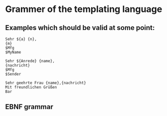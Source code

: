 # Grammer of the templating language

## Examples which should be valid at some point:

```
Sehr ${a} {n},
{m}
$Mfg
$MyName  
```
```
Sehr ${Anrede} {name},
{nachricht}
$Mfg
$Sender
```
```
Sehr geehrte Frau {name},{nachricht}
Mit freundlichen Grüßen
Bar
```

## EBNF grammar
<template> ::= <locale>? <item>+
<locale>   ::= <chars> "\n"
<item> 	   ::= <text> | <key> | <option> | <constant>
<text>     ::= (<chars> | <ws>)+
<key>      ::= "{" <ident> <default>? "}"
<default>  ::= ":" <item>
<option>   ::= "$" <key>
<constant> ::= "$" <ident>
<ident>    ::= (<char> | [0-9])+
<ws>       ::= (" " | "\t" | "\n")+
<char>     ::= ([A-Z] | [a-z])
<chars>    ::= <char>+

### Corrections of the grammar
1. <text> ::= <ws>? <chars> (<chars> | <ws>)* ==> <text> ::= (<chars> | <ws>)+
It must be possible for the text non-terminal to only contain whitespace charactes too, so
multiple non-text elements can be chained together, only separated by a whitespace.


## Implementation of different production rules as pseudo rust code

### Case 1: <A> ::= terminal <B> terminal ...
```rust
fn A(scanner: &mut Scanner) -> Result<(), ParseError> {
  scanner.take(terminal)?;
  B(scanner)?;
  scanner.take(terminal)?;
  Ok(())
}
```
### Case 2: <A> ::= "b" | "c"+
```rust
fn A(scanner: &mut Scanner) -> Result<(), ParseError> {
  scanner.scan(|character| match character {
    'b' => Some(Action::Return),
    'c' => Some(Action::Request),
    _ => None,
  })
}
```
`scan` can be used for different kind of sequences too E.g. using `Action::Return` for EBNF `*`.

